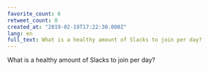 ```yaml
---
favorite_count: 6
retweet_count: 0
created_at: "2019-02-19T17:22:30.000Z"
lang: en
full_text: What is a healthy amount of Slacks to join per day?
---
```


What is a healthy amount of Slacks to join per day?
